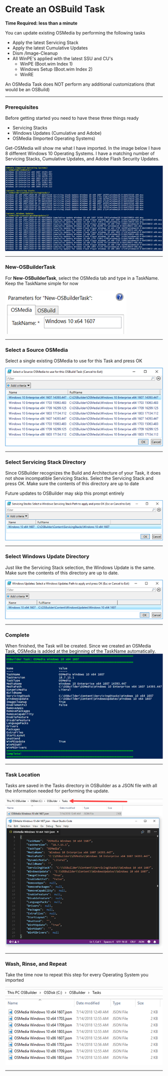 # Create an OSBuild Task

**Time Required:  less than a minute**

You can update existing OSMedia by performing the following tasks

* Apply the latest Servicing Stack
* Apply the latest Cumulative Updates
* Dism /Image-Cleanup
* All WinPE's applied with the latest SSU and CU's
  * WinPE \(Boot.wim Index 1\)
  * Windows Setup \(Boot.wim Index 2\)
  * WinRE

An OSMedia Task does NOT perform any additional customizations \(that would be an OSBuild\)

---

### Prerequisites

Before getting started you need to have these three things ready

* Servicing Stacks
* Windows Updates \(Cumulative and Adobe\)
* OSMedia \(Imported Operating Systems\)

Get-OSMedia will show me what I have imported.  In the image below I have 8 different Windows 10 Operating Systems.  I have a matching number of Servicing Stacks, Cumulative Updates, and Adobe Flash Security Updates.

![](/assets/2018-07-13_23-54-53.png)

---

### New-OSBuilderTask

For **New-OSBuilderTask**, select the OSMedia tab and type in a TaskName.  Keep the TaskName simple for now

![](/assets/2018-07-14_0-48-33.png)

---

### Select a Source OSMedia

Select a single existing OSMedia to use for this Task and press OK

![](/assets/2018-07-14_0-02-06.png)

---

### Select Servicing Stack Directory

Since OSBuilder recognizes the Build and Architecture of your Task, it does not show incompatible Servicing Stacks.  Select the Servicing Stack and press OK.  Make sure the contents of this directory are up to date

Future updates to OSBuilder may skip this prompt entirely

![](/assets/2018-07-14_0-03-06.png)

---

### Select Windows Update Directory

Just like the Servicing Stack selection, the Windows Update is the same.  Make sure the contents of this directory are up to date.

![](/assets/2018-07-14_0-07-29.png)

---

### Complete

When finished, the Task will be created.  Since we created an OSMedia Task, OSMedia is added at the beginning of the TaskName automatically.  ![](/assets/2018-07-14_0-49-55.png)

---

### Task Location

Tasks are saved in the Tasks directory in OSBuilder as a JSON file with all the information needed for performing the update.

![](/assets/2018-07-14_0-53-24.png)

---

### Wash, Rinse, and Repeat

Take the time now to repeat this step for every Operating System you imported

![](/assets/2018-07-14_0-56-46.png)

---



